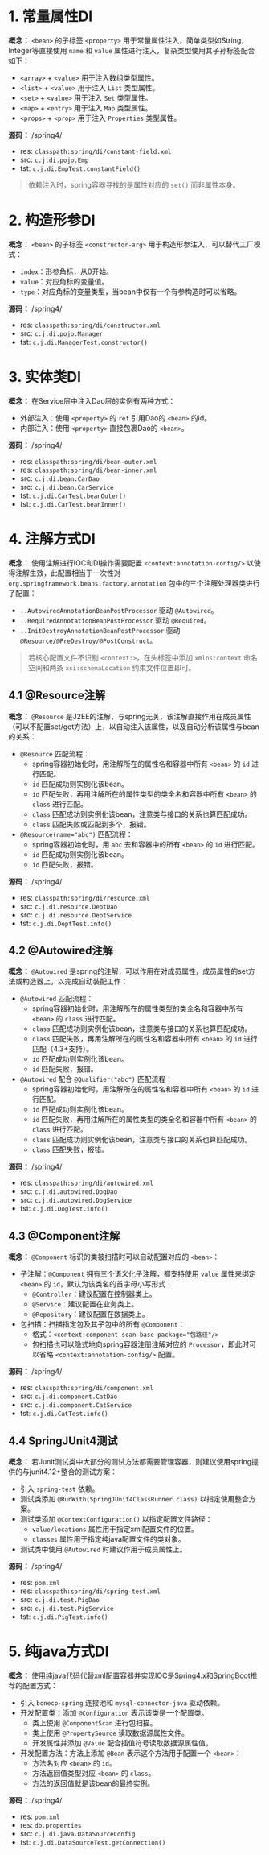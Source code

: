 # 1. 常量属性DI

**概念：** `<bean>` 的子标签 `<property>` 用于常量属性注入，简单类型如String，Integer等直接使用 `name` 和 `value` 属性进行注入，复杂类型使用其子孙标签配合如下：
- `<array>` + `<value>` 用于注入数组类型属性。
- `<list>` + `<value>` 用于注入 `List` 类型属性。
- `<set>` + `<value>` 用于注入 `Set` 类型属性。
- `<map>` + `<entry>` 用于注入 `Map` 类型属性。
- `<props>` + `<prop>` 用于注入 `Properties` 类型属性。

**源码：** /spring4/
- res: `classpath:spring/di/constant-field.xml`
- src: `c.j.di.pojo.Emp`
- tst: `c.j.di.EmpTest.constantField()`

> 依赖注入时，spring容器寻找的是属性对应的 `set()` 而非属性本身。

# 2. 构造形参DI

**概念：** `<bean>` 的子标签 `<constructor-arg>` 用于构造形参注入，可以替代工厂模式：
- `index`：形参角标，从0开始。
- `value`：对应角标的变量值。
- `type`：对应角标的变量类型，当bean中仅有一个有参构造时可以省略。

**源码：** /spring4/
- res: `classpath:spring/di/constructor.xml`
- src: `c.j.di.pojo.Manager`
- tst: `c.j.di.ManagerTest.constructor()`

# 3. 实体类DI

**概念：** 在Service层中注入Dao层的实例有两种方式：
- 外部注入：使用 `<property>` 的 `ref` 引用Dao的 `<bean>` 的id。
- 内部注入：使用 `<property>` 直接包裹Dao的 `<bean>`。

**源码：** /spring4/
- res: `classpath:spring/di/bean-outer.xml`
- res: `classpath:spring/di/bean-inner.xml`
- src: `c.j.di.bean.CarDao`
- src: `c.j.di.bean.CarService`
- tst: `c.j.di.CarTest.beanOuter()`
- tst: `c.j.di.CarTest.beanInner()`

# 4. 注解方式DI

**概念：** 使用注解进行IOC和DI操作需要配置 `<context:annotation-config/>` 以使得注解生效，此配置相当于一次性对 `org.springframework.beans.factory.annotation` 包中的三个注解处理器类进行了配置：
- `..AutowiredAnnotationBeanPostProcessor` 驱动 `@Autowired`。
- `..RequiredAnnotationBeanPostProcessor` 驱动 `@Required`。
- `..InitDestroyAnnotationBeanPostProcessor` 驱动 `@Resource/@PreDestroy/@PostConstruct`。

> 若核心配置文件不识别 `<context:>`，在头标签中添加 `xmlns:context` 命名空间和两条 `xsi:schemaLocation` 约束文件位置即可。

## 4.1 @Resource注解

**概念：** `@Resource` 是J2EE的注解，与spring无关，该注解直接作用在成员属性（可以不配置set/get方法）上，以自动注入该属性，以及自动分析该属性与bean的关系：
- `@Resource` 匹配流程：
    - spring容器初始化时，用注解所在的属性名和容器中所有 `<bean>` 的 `id` 进行匹配。
    - `id` 匹配成功则实例化该bean。
    - `id` 匹配失败，再用注解所在的属性类型的类全名和容器中所有 `<bean>` 的 `class` 进行匹配。
    - `class` 匹配成功则实例化该bean，注意类与接口的关系也算匹配成功。
    - `class` 匹配失败或匹配到多个，报错。
- `@Resource(name="abc")` 匹配流程：
    - spring容器初始化时，用 `abc` 去和容器中的所有 `<bean>` 的 `id` 进行匹配。
    - `id` 匹配成功则实例化该bean。
    - `id` 匹配失败，报错。

**源码：** /spring4/
- res: `classpath:spring/di/resource.xml`
- src: `c.j.di.resource.DeptDao`
- src: `c.j.di.resource.DeptService`
- tst: `c.j.di.DeptTest.info()`

## 4.2 @Autowired注解

**概念：** `@Autowired` 是spring的注解，可以作用在对成员属性，成员属性的set方法或构造器上，以完成自动装配工作：
- `@Autowired` 匹配流程：
    - spring容器初始化时，用注解所在的属性类型的类全名和容器中所有 `<bean>` 的 `class` 进行匹配。
    - `class` 匹配成功则实例化该bean，注意类与接口的关系也算匹配成功。
    - `class` 匹配失败，再用注解所在的属性名和容器中所有 `<bean>` 的 `id` 进行匹配（4.3+支持）。
    - `id` 匹配成功则实例化该bean。
    - `id` 匹配失败，报错。
- `@Autowired` 配合 `@Qualifier("abc")` 匹配流程：
    - spring容器初始化时，用注解所在的属性名和容器中所有 `<bean>` 的 `id` 进行匹配。
    - `id` 匹配成功则实例化该bean。
    - `id` 匹配失败，再用注解所在的属性类型的类全名和容器中所有 `<bean>` 的 `class` 进行匹配。
    - `class` 匹配成功则实例化该bean，注意类与接口的关系也算匹配成功。
    - `class` 匹配失败，报错。

**源码：** /spring4/
- res: `classpath:spring/di/autowired.xml`
- src: `c.j.di.autowired.DogDao`
- src: `c.j.di.autowired.DogService`
- tst: `c.j.di.DogTest.info()`

## 4.3 @Component注解

**概念：** `@Component` 标识的类被扫描时可以自动配置对应的 `<bean>`：
- 子注解：`@Component` 拥有三个语义化子注解，都支持使用 `value` 属性来绑定 `<bean>` 的 `id`，默认为该类名的首字母小写形式：
    - `@Controller`：建议配置在控制器类上。
    - `@Service`：建议配置在业务类上。
    - `@Repository`：建议配置在数据类上。
- 包扫描：扫描指定包及其子包中的所有 `@Component`：
    - 格式：`<context:component-scan base-package="包路径"/>`
    - 包扫描也可以隐式地向spring容器注册注解对应的 `Processor`，即此时可以省略 `<context:annotation-config/>` 配置。

**源码：** /spring4/
- res: `classpath:spring/di/component.xml`
- src: `c.j.di.component.CatDao`
- src: `c.j.di.component.CatService`
- tst: `c.j.di.CatTest.info()`

## 4.4 SpringJUnit4测试

**概念：** 若Junit测试类中大部分的测试方法都需要管理容器，则建议使用spring提供的与junit4.12+整合的测试方案：
- 引入 `spring-test` 依赖。
- 测试类添加 `@RunWith(SpringJUnit4ClassRunner.class)` 以指定使用整合方案。
- 测试类添加 `@ContextConfiguration()` 以指定配置文件路径：
    - `value/locations` 属性用于指定xml配置文件的位置。
    - `classes` 属性用于指定纯java配置文件的类对象。
- 测试类中使用 `@Autowired` 时建议作用于成员属性上。

**源码：** /spring4/
- res: `pom.xml`
- res: `classpath:spring/di/spring-test.xml`
- src: `c.j.di.test.PigDao`
- src: `c.j.di.test.PigService`
- tst: `c.j.di.PigTest.info()`

# 5. 纯java方式DI

**概念：** 使用纯java代码代替xml配置容器并实现IOC是Spring4.x和SpringBoot推荐的配置方式：
- 引入 `bonecp-spring` 连接池和 `mysql-connector-java` 驱动依赖。
- 开发配置类：添加 `@Configuration` 表示该类是一个配置类。
    - 类上使用 `@ComponentScan` 进行包扫描。
    - 类上使用 `@PropertySource` 读取数据源属性文件。
    - 开发属性并添加 `@Value` 配合插值符号读取数据源属性值。
- 开发配置方法：方法上添加 `@Bean` 表示这个方法用于配置一个 `<bean>`：
    - 方法名对应 `<bean>` 的 `id`。 
    - 方法返回值类型对应 `<bean>` 的 `class`。
    - 方法的返回值就是该bean的最终实例。 

**源码：** /spring4/
- res: `pom.xml`
- res: `db.properties`
- src: `c.j.di.java.DataSourceConfig`
- tst: `c.j.di.DataSourceTest.getConnection()`
